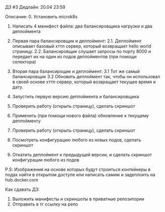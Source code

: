 ДЗ #3
Дедлайн: 20.04 23:59

Описание:
0. Установить microk8s
1. Написать 4 манифест файла: два балансировщика нагрузки и два деплоймента

2. Первая пара балансировщик и деплоймент:
2.1. Деплоймент описывает базовый хттп сервер, который возвращает hello world страницу.
2.2. Балансировщик слушает запросы по порту 8000 и передает их на один из подов деплойментов (при помощи селектора)

3. Вторая пара балансирощик и деплоймент:
3.1 Тот же самый балансировщик
3.2 Обновить деплоймент так, чтобы он использовал в своей основе хттп сервер, который возвращает текущее время и дату.

4. Запустить первую версию деплоймента и балансировщика
5. Проверить работу (открыть страницу), сделать скриншот
5. Применить (при помощи нового файла) обновление к текущему деплойменту
6. Проверить работу (открыть страницу), сделать скриншот
7. Посмотреть конфигурацию любого из новых подов, сделать скриншот
8. Откатить деплоймент к предыдущей версии, и сделать скриншот конфигурации любого из подов

P.S:
Изображения на основе которых будут строиться контейнеры в подах найти в открытом доступе или написать самим и задеплоить на hub.docker.com

Как сдавать ДЗ:
1. Выложить манифесты и скриншоты в приватные репозитории
2. Отправить в тг ссылку на репо
